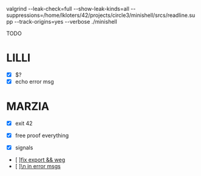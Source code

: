 


valgrind --leak-check=full --show-leak-kinds=all --suppressions=/home/lkloters/42/projects/circle3/minishell/srcs/readline.supp --track-origins=yes --verbose ./minishell


TODO

# LILLI
- [x] $?
- [x] echo error msg

# MARZIA
- [x] exit 42
- [x] free proof everything
- [x] signals


- [ ][fix export && weg](./srcs/builtin/export_utils.c#L56)
- [ ][\n in error msgs](./srcs/exection/bin.c#L45)
